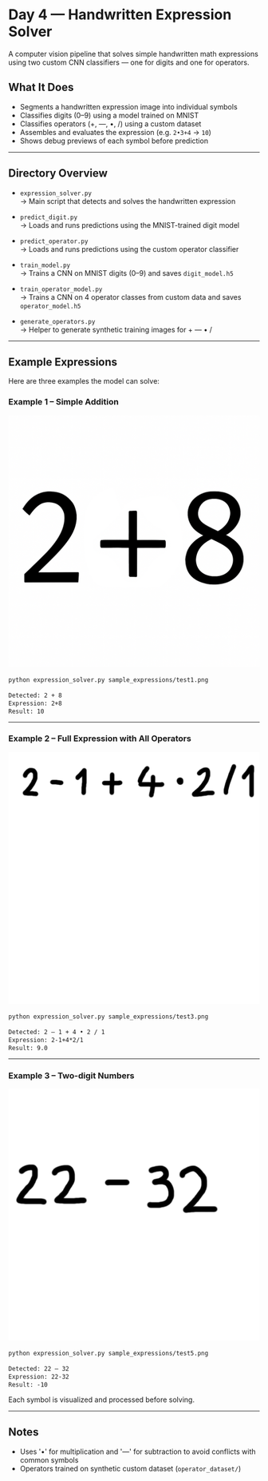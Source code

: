 # Day 4 — Handwritten Expression Solver

A computer vision pipeline that solves simple handwritten math expressions using two custom CNN classifiers — one for digits and one for operators.

## What It Does

- Segments a handwritten expression image into individual symbols
- Classifies digits (0–9) using a model trained on MNIST
- Classifies operators (+, —, •, /) using a custom dataset
- Assembles and evaluates the expression (e.g. `2•3+4` → `10`)
- Shows debug previews of each symbol before prediction

---

## Directory Overview

- `expression_solver.py`  
  → Main script that detects and solves the handwritten expression

- `predict_digit.py`  
  → Loads and runs predictions using the MNIST-trained digit model

- `predict_operator.py`  
  → Loads and runs predictions using the custom operator classifier

- `train_model.py`  
  → Trains a CNN on MNIST digits (0–9) and saves `digit_model.h5`

- `train_operator_model.py`  
  → Trains a CNN on 4 operator classes from custom data and saves `operator_model.h5`

- `generate_operators.py`  
  → Helper to generate synthetic training images for + — • /

---

## Example Expressions

Here are three examples the model can solve:

### Example 1 – Simple Addition
![2 + 8](sample_expressions/test1.png)

```bash
python expression_solver.py sample_expressions/test1.png
```

```
Detected: 2 + 8
Expression: 2+8
Result: 10
```

---

### Example 2 – Full Expression with All Operators
![2 — 1 + 4 • 2 / 1](sample_expressions/test3.png)

```bash
python expression_solver.py sample_expressions/test3.png
```

```
Detected: 2 — 1 + 4 • 2 / 1
Expression: 2-1+4*2/1
Result: 9.0
```

---

### Example 3 – Two-digit Numbers
![22 — 32](sample_expressions/test5.png)

```bash
python expression_solver.py sample_expressions/test5.png
```

```
Detected: 22 — 32
Expression: 22-32
Result: -10
```


Each symbol is visualized and processed before solving.

---

## Notes

- Uses '•' for multiplication and '—' for subtraction to avoid conflicts with common symbols
- Operators trained on synthetic custom dataset (`operator_dataset/`)
